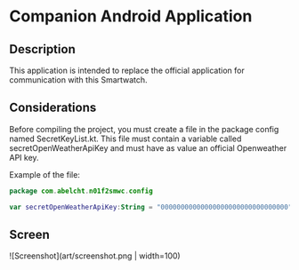 # Companion Android Application
## Description
This application is intended to replace the official application for communication with this Smartwatch.

## Considerations
Before compiling the project, you must create a file in the package config named SecretKeyList.kt. This file must contain a variable called secretOpenWeatherApiKey and must have as value an official Openweather API key.  

Example of the file:
```kotlin
package com.abelcht.n01f2smwc.config

var secretOpenWeatherApiKey:String = "00000000000000000000000000000000"
```

## Screen
![Screenshot](art/screenshot.png | width=100)

